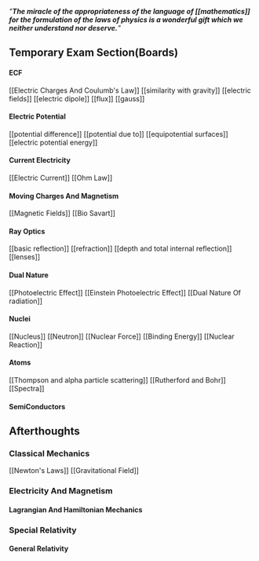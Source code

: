 *"**The miracle of the appropriateness of the language of [[mathematics]] for the formulation of the laws of physics is a wonderful gift which we neither understand nor deserve.**"*

## Temporary Exam Section(Boards)
#### ECF
[[Electric Charges And Coulumb's Law]]
[[similarity with gravity]]
[[electric fields]]
[[electric dipole]]
[[flux]]
[[gauss]]

#### Electric Potential
[[potential difference]]
[[potential due to]]
[[equipotential surfaces]]
[[electric potential energy]]

#### Current Electricity
[[Electric Current]]
[[Ohm Law]]


#### Moving Charges And Magnetism
[[Magnetic Fields]]
[[Bio Savart]]

#### Ray Optics
[[basic reflection]]
[[refraction]]
[[depth and total internal reflection]]
[[lenses]]

#### Dual Nature
[[Photoelectric Effect]]
[[Einstein Photoelectric Effect]]
[[Dual Nature Of radiation]]

#### Nuclei
[[Nucleus]]
[[Neutron]]
[[Nuclear Force]]
[[Binding Energy]]
[[Nuclear Reaction]]

#### Atoms
[[Thompson and alpha particle scattering]]
[[Rutherford and Bohr]]
[[Spectra]]
#### SemiConductors

## Afterthoughts 

### Classical Mechanics
[[Newton's Laws]]
[[Gravitational Field]]

### Electricity And Magnetism

#### Lagrangian And Hamiltonian Mechanics

### Special Relativity

#### General Relativity

